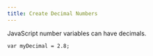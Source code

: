 ```yaml
---
title: Create Decimal Numbers
---
```

JavaScript number variables can have decimals.

    var myDecimal = 2.8;